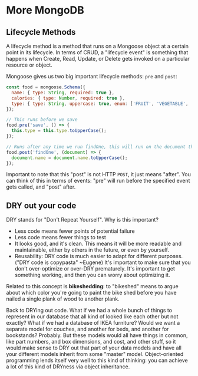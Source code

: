 # More MongoDB
## Lifecycle Methods
A lifecycle method is a method that runs on a Mongoose object at a certain point in its lifecycle. In terms of CRUD, a "lifecycle event" is something that happens when Create, Read, Update, or Delete gets invoked on a particular resource or object.

Mongoose gives us two big important lifecycle methods: `pre` and `post`:
```javascript
const food = mongoose.Schema({
  name: { type: String, required: true },
  calories: { type: Number, required: true },
  type: { type: String, uppercase: true, enum: ['FRUIT', 'VEGETABLE', 'PROTEIN'] },
});

// This runs before we save
food.pre('save', () => {
  this.type = this.type.toUpperCase();
});

// Runs after any time we run findOne, this will run on the document that was found
food.post('findOne', (document) => {
  document.name = document.name.toUpperCase();
});
```
Important to note that this "post" is not HTTP `POST`, it just means "after". You can think of this in terms of events: "pre" will run before the specified event gets called, and "post" after.

## DRY out your code
DRY stands for "Don't Repeat Yourself". Why is this important?
- Less code means fewer points of potential failure
- Less code means fewer things to test
- It looks good, and it's clean. This means it will be more readable and maintainable, either by others in the future, or even by yourself.
- Reusability: DRY code is much easier to adapt for different purposes. ("DRY code is copypasta" ~Eugene)
It's important to make sure that you don't over-optimize or over-DRY prematurely. It's important to get something working, and then you can worry about optimizing it.

Related to this concept is **bikeshedding**: to "bikeshed" means to argue about which color you're going to paint the bike shed before you have nailed a single plank of wood to another plank.

Back to DRYing out code. What if we had a whole bunch of things to represent in our database that all kind of looked like each other but not exactly? What if we had a database of IKEA furniture? Would we want a separate model for couches, and another for beds, and another for bookstands? Probably. But these models would all have things in common, like part numbers, and box dimensions, and cost, and other stuff, so it would make sense to DRY out that part of your data models and have all your different models inherit from some "master" model. Object-oriented programming lends itself very well to this kind of thinking: you can achieve a lot of this kind of DRYness via object inheritance.
